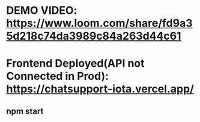 # DEMO VIDEO: https://www.loom.com/share/fd9a35d218c74da3989c84a263d44c61
# Frontend Deployed(API not Connected in Prod): https://chatsupport-iota.vercel.app/
## npm start

